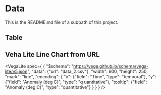 # Data

This is the README.md file of a subpath of this project.

## Table 

<Table url="data_1.csv" />
 
## Veha Lite Line Chart from URL 

<VegaLite spec={ { "$schema": "https://vega.github.io/schema/vega-lite/v5.json", "data": {"url": "data_2.csv"}, "width": 600, "height": 250, "mark": "line",     "encoding": { "x": {"field": "Time", "type": "temporal"}, "y": {"field": "Anomaly (deg C)", "type": "q    uantitative"}, "tooltip": {"field": "Anomaly (deg C)", "type": "quantitative"} } } } /> 
